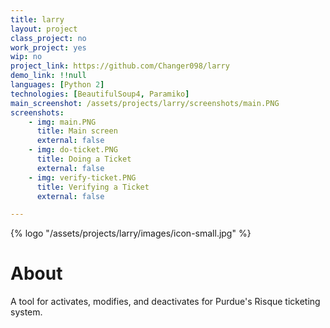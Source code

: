 ```yaml
---
title: larry
layout: project
class_project: no
work_project: yes
wip: no
project_link: https://github.com/Changer098/larry
demo_link: !!null
languages: [Python 2]
technologies: [BeautifulSoup4, Paramiko]
main_screenshot: /assets/projects/larry/screenshots/main.PNG
screenshots:
    - img: main.PNG
      title: Main screen
      external: false
    - img: do-ticket.PNG
      title: Doing a Ticket
      external: false
    - img: verify-ticket.PNG
      title: Verifying a Ticket
      external: false

---
```

<div>{% logo "/assets/projects/larry/images/icon-small.jpg" %}</div>

# About

A tool for activates, modifies, and deactivates for Purdue's Risque ticketing system.